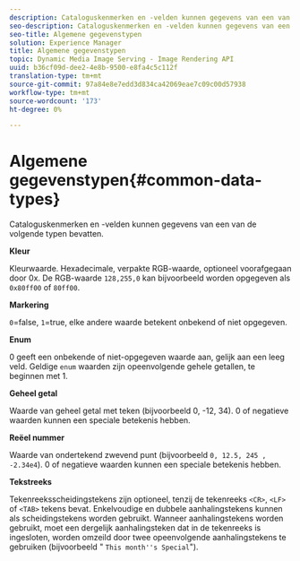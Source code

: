 ```yaml
---
description: Cataloguskenmerken en -velden kunnen gegevens van een van de volgende typen bevatten.
seo-description: Cataloguskenmerken en -velden kunnen gegevens van een van de volgende typen bevatten.
seo-title: Algemene gegevenstypen
solution: Experience Manager
title: Algemene gegevenstypen
topic: Dynamic Media Image Serving - Image Rendering API
uuid: b36cf09d-dee2-4e8b-9500-e8fa4c5c112f
translation-type: tm+mt
source-git-commit: 97a84e8e7edd3d834ca42069eae7c09c00d57938
workflow-type: tm+mt
source-wordcount: '173'
ht-degree: 0%

---
```



# Algemene gegevenstypen{#common-data-types}

Cataloguskenmerken en -velden kunnen gegevens van een van de volgende typen bevatten.

**Kleur**

Kleurwaarde. Hexadecimale, verpakte RGB-waarde, optioneel voorafgegaan door 0x. De RGB-waarde `128,255,0` kan bijvoorbeeld worden opgegeven als `0x80ff00` of `80ff00`.

**Markering**

`0`=false,  `1`=true, elke andere waarde betekent onbekend of niet opgegeven.

**Enum**

0 geeft een onbekende of niet-opgegeven waarde aan, gelijk aan een leeg veld. Geldige `enum` waarden zijn opeenvolgende gehele getallen, te beginnen met 1.

**Geheel getal**

Waarde van geheel getal met teken (bijvoorbeeld 0, -12, 34). 0 of negatieve waarden kunnen een speciale betekenis hebben.

**Reëel nummer**

Waarde van ondertekend zwevend punt (bijvoorbeeld `0, 12.5, 245 , -2.34e4`). 0 of negatieve waarden kunnen een speciale betekenis hebben.

**Tekstreeks**

Tekenreeksscheidingstekens zijn optioneel, tenzij de tekenreeks `<CR>`, `<LF>` of `<TAB>` tekens bevat. Enkelvoudige en dubbele aanhalingstekens kunnen als scheidingstekens worden gebruikt. Wanneer aanhalingstekens worden gebruikt, moet een dergelijk aanhalingsteken dat in de tekenreeks is ingesloten, worden omzeild door twee opeenvolgende aanhalingstekens te gebruiken (bijvoorbeeld &quot; `This month''s Special`&quot;).
